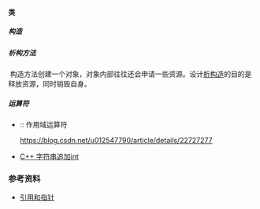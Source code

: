 ####	类

#####	构造

#####	析构方法

​		构造方法创建一个对象，对象内部往往还会申请一些资源。设计[析构造](https://www.cnblogs.com/nzbbody/p/3436053.html)的目的是 释放资源，同时销毁自身。

#####	运算符

- :: 作用域运算符

  https://blog.csdn.net/u012547790/article/details/22727277

- [C++ 字符串追加int](https://www.itdaan.com/blog/2008/09/15/c6dce0a0e2e46fe36f268fa11a82685.html)

### 参考资料
- [引用和指针](https://blog.csdn.net/weixin_58250064/article/details/125596105)
